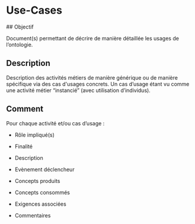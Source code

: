 # Use-Cases

## Objectif

Document(s) permettant de décrire de manière détaillée les usages de l’ontologie.

## Description

Description des activités métiers de manière générique ou de manière spécifique via des cas d'usages concrets.
Un cas d’usage étant vu comme une activité métier “instancié” (avec utilisation d’individus).

## Comment

Pour chaque activité et/ou cas d’usage : 

* Rôle impliqué(s)

* Finalité

* Description

* Evènement déclencheur

* Concepts produits

* Concepts consommés

* Exigences associées

* Commentaires